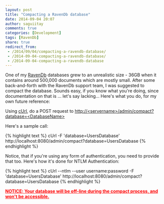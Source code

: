 ```yaml
---
layout: post
title: "Compacting a RavenDb database"
date: 2014-09-04 20:07
author: saguiitay
comments: true
categories: [Development]
tags: [RavenDb]
share: true
redirect_from:
 - /2014/09/04/compacting-a-ravendb-database/
 - /2014-09-04-compacting-a-ravendb-database/
 - /2014-09-04-compacting-a-ravendb-database
---
```

One of my [RavenDb](http://ravendb.net) databases grew to an unrealistic size - 36GB when it contains around 500,000 documents which are mostly
small. After some back-and-forth with the RavenDb support team, I was suggested to compact the database. Sounds easy, if you know what you're
doing, since documentation on that is ... let's say lacking... Here's what you do, for my own future reference:

Using [cUrl](http://curl.haxx.se/), do a POST request to [http://\<servername\>/admin/compact?database=\<DatabaseName\>](http://<servername>/admin/compact?database=<DatabaseName>)

Here's a sample call:

{% highlight text %}
cUrl -F 'database=UsersDatabase' http://localhost:8080/admin/compact?database=UsersDatabase
{% endhighlight %}

Notice, that if you're using any form of authentication, you need to provide that too. Here's how it's done for NTLM Authentication:

{% highlight text %}
cUrl --ntlm --user username:password -F 'database=UsersDatabase' http://localhost:8080/admin/compact?database=UsersDatabase
{% endhighlight %}

<span style="color:#ff0000;text-decoration:underline;">**NOTICE: Your database will be off-line during the compact process, and won't be accessible.**</span>


